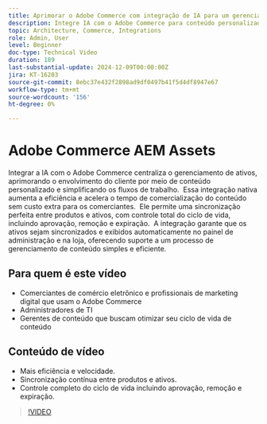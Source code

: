 ```yaml
---
title: Aprimorar o Adobe Commerce com integração de IA para um gerenciamento de ativos simplificado
description: Integre IA com o Adobe Commerce para conteúdo personalizado, fluxos de trabalho simplificados e controle completo do ciclo de vida do ativo.
topic: Architecture, Commerce, Integrations
role: Admin, User
level: Beginner
doc-type: Technical Video
duration: 189
last-substantial-update: 2024-12-09T00:00:00Z
jira: KT-16203
source-git-commit: 8ebc37e432f2898ad9df0497b41f5d4df8947e67
workflow-type: tm+mt
source-wordcount: '156'
ht-degree: 0%

---
```



# Adobe Commerce AEM Assets

Integrar a IA com o Adobe Commerce centraliza o gerenciamento de ativos, aprimorando o envolvimento do cliente por meio de conteúdo personalizado e simplificando os fluxos de trabalho. &#x200B; Essa integração nativa aumenta a eficiência e acelera o tempo de comercialização do conteúdo sem custo extra para os comerciantes. &#x200B; Ele permite uma sincronização perfeita entre produtos e ativos, com controle total do ciclo de vida, incluindo aprovação, remoção e expiração. &#x200B; A integração garante que os ativos sejam sincronizados e exibidos automaticamente no painel de administração e na loja, oferecendo suporte a um processo de gerenciamento de conteúdo simples e eficiente. &#x200B;

## Para quem é este vídeo

- Comerciantes de comércio eletrônico e profissionais de marketing digital que usam o Adobe Commerce
- Administradores de TI
- Gerentes de conteúdo que buscam otimizar seu ciclo de vida de conteúdo

## Conteúdo de vídeo

- Mais eficiência e velocidade. &#x200B;
- Sincronização contínua entre produtos e ativos. &#x200B;
- Controle completo do ciclo de vida incluindo aprovação, remoção e expiração. &#x200B;

>[!VIDEO](https://video.tv.adobe.com/v/3434076?learn=on)